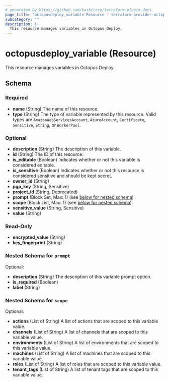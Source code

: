 ```yaml
---
# generated by https://github.com/hashicorp/terraform-plugin-docs
page_title: "octopusdeploy_variable Resource - terraform-provider-octopusdeploy"
subcategory: ""
description: |-
  This resource manages variables in Octopus Deploy.
---
```


# octopusdeploy_variable (Resource)

This resource manages variables in Octopus Deploy.



<!-- schema generated by tfplugindocs -->
## Schema

### Required

- **name** (String) The name of this resource.
- **type** (String) The type of variable represented by this resource. Valid types are `AmazonWebServicesAccount`, `AzureAccount`, `Certificate`, `Sensitive`, `String`, or `WorkerPool`.

### Optional

- **description** (String) The description of this variable.
- **id** (String) The ID of this resource.
- **is_editable** (Boolean) Indicates whether or not this variable is considered editable.
- **is_sensitive** (Boolean) Indicates whether or not this resource is considered sensitive and should be kept secret.
- **owner_id** (String)
- **pgp_key** (String, Sensitive)
- **project_id** (String, Deprecated)
- **prompt** (Block Set, Max: 1) (see [below for nested schema](#nestedblock--prompt))
- **scope** (Block List, Max: 1) (see [below for nested schema](#nestedblock--scope))
- **sensitive_value** (String, Sensitive)
- **value** (String)

### Read-Only

- **encrypted_value** (String)
- **key_fingerprint** (String)

<a id="nestedblock--prompt"></a>
### Nested Schema for `prompt`

Optional:

- **description** (String) The description of this variable prompt option.
- **is_required** (Boolean)
- **label** (String)


<a id="nestedblock--scope"></a>
### Nested Schema for `scope`

Optional:

- **actions** (List of String) A list of actions that are scoped to this variable value.
- **channels** (List of String) A list of channels that are scoped to this variable value.
- **environments** (List of String) A list of environments that are scoped to this variable value.
- **machines** (List of String) A list of machines that are scoped to this variable value.
- **roles** (List of String) A list of roles that are scoped to this variable value.
- **tenant_tags** (List of String) A list of tenant tags that are scoped to this variable value.


